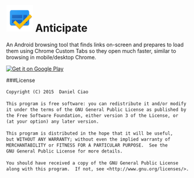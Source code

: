 ![Icon](./app/src/main/res/mipmap-hdpi/ic_launcher.png) Anticipate
===
An Android browsing tool that finds links on-screen and prepares to load them using Chrome Custom Tabs so they open much faster, similar to browsing in mobile/desktop Chrome.

[![Get it on Google Play](http://i.imgur.com/MIXbzVC.png)](https://play.google.com/store/apps/details?id=com.pluscubed.anticipate&utm_source=global_co&utm_medium=prtnr&utm_content=Mar2515&utm_campaign=PartBadge&pcampaignid=MKT-Other-global-all-co-prtnr-py-PartBadge-Mar2515-1)

###License
```
Copyright (C) 2015  Daniel Ciao

This program is free software: you can redistribute it and/or modify
it under the terms of the GNU General Public License as published by
the Free Software Foundation, either version 3 of the License, or
(at your option) any later version.

This program is distributed in the hope that it will be useful,
but WITHOUT ANY WARRANTY; without even the implied warranty of
MERCHANTABILITY or FITNESS FOR A PARTICULAR PURPOSE.  See the
GNU General Public License for more details.

You should have received a copy of the GNU General Public License
along with this program.  If not, see <http://www.gnu.org/licenses/>.

```

